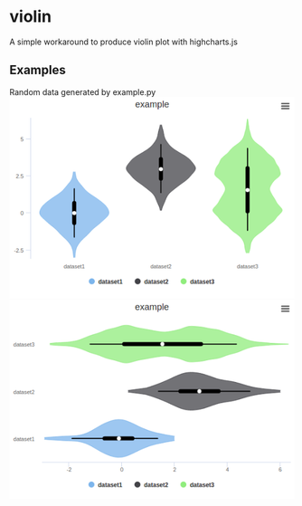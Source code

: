 # violin
A simple workaround to produce violin plot with highcharts.js

## Examples
Random data generated by example.py
![example2](img/example2.png)
![example1](img/example1.png)

